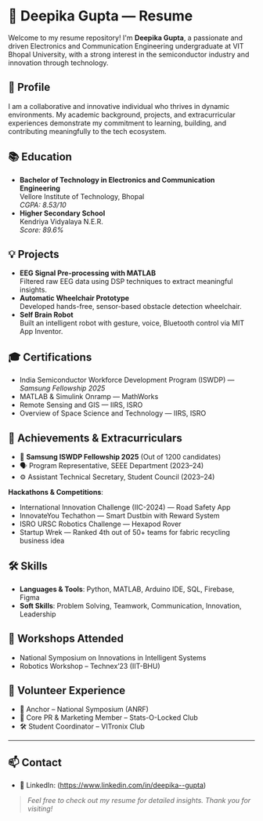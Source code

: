 # 💼 Deepika Gupta — Resume
Welcome to my resume repository! I'm **Deepika Gupta**, a passionate and driven Electronics and Communication Engineering undergraduate at VIT Bhopal University, with a strong interest in the semiconductor industry and innovation through technology.

## 🧠 Profile
I am a collaborative and innovative individual who thrives in dynamic environments. My academic background, projects, and extracurricular experiences demonstrate my commitment to learning, building, and contributing meaningfully to the tech ecosystem.

## 📚 Education
- **Bachelor of Technology in Electronics and Communication Engineering**  
  Vellore Institute of Technology, Bhopal  
  _CGPA: 8.53/10_
- **Higher Secondary School**  
  Kendriya Vidyalaya N.E.R.  
  _Score: 89.6%_

## 💡 Projects
- **EEG Signal Pre-processing with MATLAB**  
  Filtered raw EEG data using DSP techniques to extract meaningful insights.
- **Automatic Wheelchair Prototype**  
  Developed hands-free, sensor-based obstacle detection wheelchair.
- **Self Brain Robot**  
  Built an intelligent robot with gesture, voice, Bluetooth control via MIT App Inventor.

## 🎓 Certifications
- India Semiconductor Workforce Development Program (ISWDP) — *Samsung Fellowship 2025*
- MATLAB & Simulink Onramp — MathWorks
- Remote Sensing and GIS — IIRS, ISRO
- Overview of Space Science  and Technology — IIRS, ISRO

## 🚀 Achievements & Extracurriculars
- 🥇 **Samsung ISWDP Fellowship 2025** (Out of 1200 candidates)
- 🗣️ Program Representative, SEEE Department (2023–24)
- ⚙️ Assistant Technical Secretary, Student Council (2023–24)

**Hackathons & Competitions**:
- International Innovation Challenge (IIC-2024) — Road Safety App
- InnovateYou Techathon — Smart Dustbin with Reward System
- ISRO URSC Robotics Challenge — Hexapod Rover
- Startup Wrek — Ranked 4th out of 50+ teams for fabric recycling business idea

## 🛠️ Skills
- **Languages & Tools**: Python, MATLAB, Arduino IDE, SQL, Firebase, Figma  
- **Soft Skills**: Problem Solving, Teamwork, Communication, Innovation, Leadership

## 🧪 Workshops Attended
- National Symposium on Innovations in Intelligent Systems
- Robotics Workshop – Technex’23 (IIT-BHU)

## 🤝 Volunteer Experience
- 🎤 Anchor – National Symposium (ANRF)
- 📢 Core PR & Marketing Member – Stats-O-Locked Club
- 🛠️ Student Coordinator – VITronix Club

---

## 📫 Contact
- 🔗 LinkedIn: (https://www.linkedin.com/in/deepika--gupta)

> _Feel free to check out my resume for detailed insights. Thank you for visiting!_

